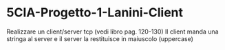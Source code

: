 # 5CIA-Progetto-1-Lanini-Client
Realizzare un client/server tcp (vedi libro pag. 120-130)
Il client manda una stringa al server e il server la restituisce in maiuscolo (uppercase)
